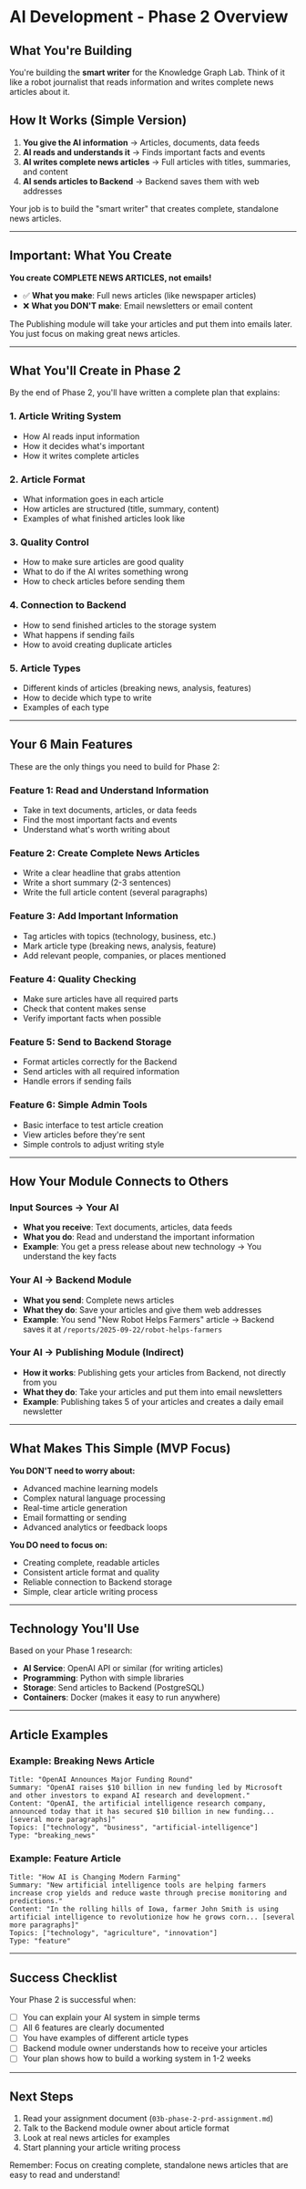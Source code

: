 # AI Development - Phase 2 Overview

## What You're Building

You're building the **smart writer** for the Knowledge Graph Lab. Think of it like a robot journalist that reads information and writes complete news articles about it.

## How It Works (Simple Version)

1. **You give the AI information** → Articles, documents, data feeds
2. **AI reads and understands it** → Finds important facts and events
3. **AI writes complete news articles** → Full articles with titles, summaries, and content
4. **AI sends articles to Backend** → Backend saves them with web addresses

Your job is to build the "smart writer" that creates complete, standalone news articles.

---

## Important: What You Create

**You create COMPLETE NEWS ARTICLES, not emails!**

- ✅ **What you make**: Full news articles (like newspaper articles)
- ❌ **What you DON'T make**: Email newsletters or email content

The Publishing module will take your articles and put them into emails later. You just focus on making great news articles.

---

## What You'll Create in Phase 2

By the end of Phase 2, you'll have written a complete plan that explains:

### 1. Article Writing System
- How AI reads input information
- How it decides what's important
- How it writes complete articles

### 2. Article Format
- What information goes in each article
- How articles are structured (title, summary, content)
- Examples of what finished articles look like

### 3. Quality Control
- How to make sure articles are good quality
- What to do if the AI writes something wrong
- How to check articles before sending them

### 4. Connection to Backend
- How to send finished articles to the storage system
- What happens if sending fails
- How to avoid creating duplicate articles

### 5. Article Types
- Different kinds of articles (breaking news, analysis, features)
- How to decide which type to write
- Examples of each type

---

## Your 6 Main Features

These are the only things you need to build for Phase 2:

### Feature 1: Read and Understand Information
- Take in text documents, articles, or data feeds
- Find the most important facts and events
- Understand what's worth writing about

### Feature 2: Create Complete News Articles
- Write a clear headline that grabs attention
- Write a short summary (2-3 sentences)
- Write the full article content (several paragraphs)

### Feature 3: Add Important Information
- Tag articles with topics (technology, business, etc.)
- Mark article type (breaking news, analysis, feature)
- Add relevant people, companies, or places mentioned

### Feature 4: Quality Checking
- Make sure articles have all required parts
- Check that content makes sense
- Verify important facts when possible

### Feature 5: Send to Backend Storage
- Format articles correctly for the Backend
- Send articles with all required information
- Handle errors if sending fails

### Feature 6: Simple Admin Tools
- Basic interface to test article creation
- View articles before they're sent
- Simple controls to adjust writing style

---

## How Your Module Connects to Others

### Input Sources → Your AI
- **What you receive**: Text documents, articles, data feeds
- **What you do**: Read and understand the important information
- **Example**: You get a press release about new technology → You understand the key facts

### Your AI → Backend Module
- **What you send**: Complete news articles
- **What they do**: Save your articles and give them web addresses
- **Example**: You send "New Robot Helps Farmers" article → Backend saves it at `/reports/2025-09-22/robot-helps-farmers`

### Your AI → Publishing Module (Indirect)
- **How it works**: Publishing gets your articles from Backend, not directly from you
- **What they do**: Take your articles and put them into email newsletters
- **Example**: Publishing takes 5 of your articles and creates a daily email newsletter

---

## What Makes This Simple (MVP Focus)

**You DON'T need to worry about:**

- Advanced machine learning models
- Complex natural language processing
- Real-time article generation
- Email formatting or sending
- Advanced analytics or feedback loops

**You DO need to focus on:**

- Creating complete, readable articles
- Consistent article format and quality
- Reliable connection to Backend storage
- Simple, clear article writing process

---

## Technology You'll Use

Based on your Phase 1 research:
- **AI Service**: OpenAI API or similar (for writing articles)
- **Programming**: Python with simple libraries
- **Storage**: Send articles to Backend (PostgreSQL)
- **Containers**: Docker (makes it easy to run anywhere)

---

## Article Examples

### Example: Breaking News Article
```
Title: "OpenAI Announces Major Funding Round"
Summary: "OpenAI raises $10 billion in new funding led by Microsoft and other investors to expand AI research and development."
Content: "OpenAI, the artificial intelligence research company, announced today that it has secured $10 billion in new funding... [several more paragraphs]"
Topics: ["technology", "business", "artificial-intelligence"]
Type: "breaking_news"
```

### Example: Feature Article
```
Title: "How AI is Changing Modern Farming"
Summary: "New artificial intelligence tools are helping farmers increase crop yields and reduce waste through precise monitoring and predictions."
Content: "In the rolling hills of Iowa, farmer John Smith is using artificial intelligence to revolutionize how he grows corn... [several more paragraphs]"
Topics: ["technology", "agriculture", "innovation"]
Type: "feature"
```

---

## Success Checklist

Your Phase 2 is successful when:

- [ ] You can explain your AI system in simple terms
- [ ] All 6 features are clearly documented
- [ ] You have examples of different article types
- [ ] Backend module owner understands how to receive your articles
- [ ] Your plan shows how to build a working system in 1-2 weeks

---

## Next Steps

1. Read your assignment document (`03b-phase-2-prd-assignment.md`)
2. Talk to the Backend module owner about article format
3. Look at real news articles for examples
4. Start planning your article writing process

Remember: Focus on creating complete, standalone news articles that are easy to read and understand!
